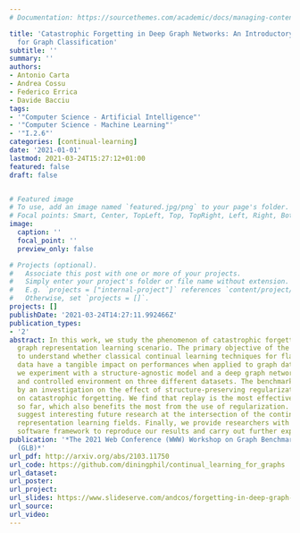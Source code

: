 ```yaml
---
# Documentation: https://sourcethemes.com/academic/docs/managing-content/

title: 'Catastrophic Forgetting in Deep Graph Networks: An Introductory Benchmark
  for Graph Classification'
subtitle: ''
summary: ''
authors:
- Antonio Carta
- Andrea Cossu
- Federico Errica
- Davide Bacciu
tags:
- '"Computer Science - Artificial Intelligence"'
- '"Computer Science - Machine Learning"'
- '"I.2.6"'
categories: [continual-learning]
date: '2021-01-01'
lastmod: 2021-03-24T15:27:12+01:00
featured: false
draft: false


# Featured image
# To use, add an image named `featured.jpg/png` to your page's folder.
# Focal points: Smart, Center, TopLeft, Top, TopRight, Left, Right, BottomLeft, Bottom, BottomRight.
image:
  caption: ''
  focal_point: ''
  preview_only: false

# Projects (optional).
#   Associate this post with one or more of your projects.
#   Simply enter your project's folder or file name without extension.
#   E.g. `projects = ["internal-project"]` references `content/project/deep-learning/index.md`.
#   Otherwise, set `projects = []`.
projects: []
publishDate: '2021-03-24T14:27:11.992466Z'
publication_types:
- '2'
abstract: In this work, we study the phenomenon of catastrophic forgetting in the
  graph representation learning scenario. The primary objective of the analysis is
  to understand whether classical continual learning techniques for flat and sequential
  data have a tangible impact on performances when applied to graph data. To do so,
  we experiment with a structure-agnostic model and a deep graph network in a robust
  and controlled environment on three different datasets. The benchmark is complemented
  by an investigation on the effect of structure-preserving regularization techniques
  on catastrophic forgetting. We find that replay is the most effective strategy in
  so far, which also benefits the most from the use of regularization. Our findings
  suggest interesting future research at the intersection of the continual and graph
  representation learning fields. Finally, we provide researchers with a flexible
  software framework to reproduce our results and carry out further experiments.
publication: '*The 2021 Web Conference (WWW) Workshop on Graph Benchmarks Learning
  (GLB)*'
url_pdf: http://arxiv.org/abs/2103.11750
url_code: https://github.com/diningphil/continual_learning_for_graphs
url_dataset:
url_poster:
url_project:
url_slides: https://www.slideserve.com/andcos/forgetting-in-deep-graph-networks
url_source:
url_video:
---
```

